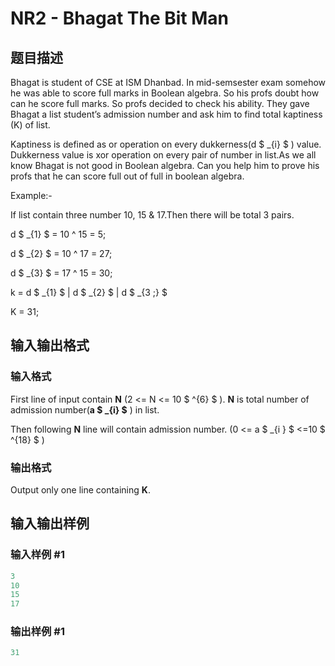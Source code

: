# NR2 - Bhagat The Bit Man

## 题目描述

Bhagat is student of CSE at ISM Dhanbad. In mid-semsester exam somehow he was able to score full marks in Boolean algebra. So his profs doubt how can he score full marks. So profs decided to check his ability. They gave Bhagat a list student’s admission number and ask him to find total kaptiness (K) of list.

Kaptiness is defined as or operation on every dukkerness(d $ _{i} $ ) value. Dukkerness value is xor operation on every pair of number in list.As we all know Bhagat is not good in Boolean algebra. Can you help him to prove his profs that he can score full out of full in boolean algebra.

Example:-

If list contain three number 10, 15 & 17.Then there will be total 3 pairs.

d $ _{1} $ = 10 ^ 15 = 5;

d $ _{2} $ = 10 ^ 17 = 27;

d $ _{3} $ = 17 ^ 15 = 30;

k = d $ _{1} $ | d $ _{2} $ | d $ _{3 ;} $

K = 31;

## 输入输出格式

### 输入格式

First line of input contain **N** (2 <= N <= 10 $ ^{6} $ ). **N** is total number of admission number(**a $ _{i} $** ) in list.

Then following **N** line will contain admission number. (0 <= a $ _{i } $ <=10 $ ^{18} $ )

### 输出格式

Output only one line containing **K**.

## 输入输出样例

### 输入样例 #1

```cpp
3
10
15
17
```


### 输出样例 #1

```cpp
31
```


